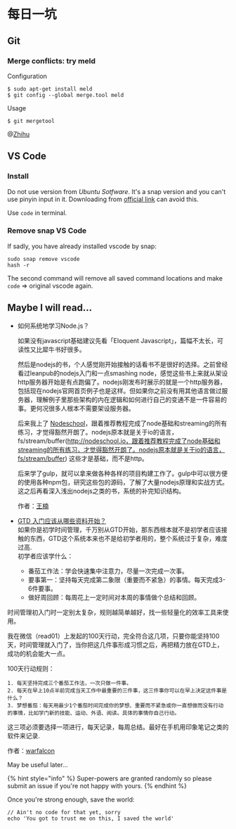 # 每日一坑

## Git

### Merge conflicts: try **meld**

Configuration

```text
$ sudo apt-get install meld
$ git config --global merge.tool meld
```

Usage

```text
$ git mergetool
```



@[Zhihu](https://www.zhihu.com/question/21215715/answer/17540457)

## VS Code
### Install

Do not use version from *Ubuntu Sotfware*. It's a snap version and you can't use pinyin input in it. 
Downloading from [official link](https://code.visualstudio.com/download) can avoid this. 

Use `code` in terminal. 

### Remove snap VS Code

If sadly, you have already installed vscode by snap:
```
sudo snap remove vscode
hash -r
```
The second command will remove all saved command locations and make `code` => original vscode again. 


## Maybe I will read...

* 如何系统地学习Node.js？  

  如果没有javascript基础建议先看「Eloquent Javascript」，篇幅不太长，可读性又比犀牛书好很多。  

  然后是nodejs的书，个人感觉刚开始接触的话看书不是很好的选择。之前曾经看过leanpub的nodejs入门和一点smashing node，感觉这些书上来就从架设http服务器开始是有点跑偏了。nodejs刚发布时展示的就是一个http服务器，包括现在nodejs官网首页例子也是这样。但如果你之前没有用其他语言做过服务器，理解例子里那些架构的内在逻辑和如何进行自己的变通不是一件容易的事。更何况很多人根本不需要架设服务器。  

  后来我上了 [Nodeschool](http://nodeschool.io)，跟着推荐教程完成了node基础和streaming的所有练习，才觉得豁然开朗了。nodejs原本就是关于io的语言，fs/stream/buffer(http://nodeschool.io，跟着推荐教程完成了node基础和streaming的所有练习，才觉得豁然开朗了。nodejs原本就是关于io的语言，fs/stream/buffer) 这些才是基础，而不是http。  

  后来学了gulp，就可以拿来做各种各样的项目构建工作了。gulp中可以很方便的使用各种npm包，研究这些包的源码，了解了大量nodejs原理和实战方式。这之后再看深入浅出nodejs之类的书，系统的补完知识结构。  

  作者：[王楠](https://www.zhihu.com/question/21567720/answer/43837344)

* [GTD 入门应该从哪些资料开始？](https://www.zhihu.com/question/23051794)  
如果你是初学时间管理，千万别从GTD开始，那东西根本就不是初学者应该接触的东西，GTD这个系统本来也不是给初学者用的，整个系统过于复杂，难度过高.  
初学者应该学什么：  
    - 番茄工作法：学会快速集中注意力，尽量一次完成一次事。
    - 要事第一：坚持每天完成第二象限（重要而不紧急）的事情。每天完成3-6件要事。
    - 做好周回顾：每周花上一定时间对本周的事情做个总结和回顾。  

时间管理初入门时一定别太复杂，规则越简单越好，找一些轻量化的效率工具来使用。

我在微信（read01）上发起的100天行动，完全符合这几项，只要你能坚持100天，时间管理就入门了，当你把这几件事形成习惯之后，再把精力放在GTD上，成功的机会能大一点。

100天行动规则：  

    1. 每天坚持完成三个番茄工作法，一次只做一件事。  
    2. 每天在早上10点半前完成当天工作中最重要的三件事，这三件事你可以在早上决定这件事是什么？  
    3. 梦想番茄：每天用最少1个番茄时间完成你的梦想、重要而不紧急或你一直想做而没有行动的事情，比如学门新的技能、运动、外语、阅读。具体的事情你自己行动。  

这三项必须要选择一项进行，每天记录，每周总结。最好在手机用印象笔记之类的软件来记录.

作者：[warfalcon](https://www.zhihu.com/question/23051794/answer/24689356)



May be useful later...

{% hint style="info" %}
Super-powers are granted randomly so please submit an issue if you're not happy with yours.
{% endhint %}

Once you're strong enough, save the world:

```text
// Ain't no code for that yet, sorry
echo 'You got to trust me on this, I saved the world'
```

